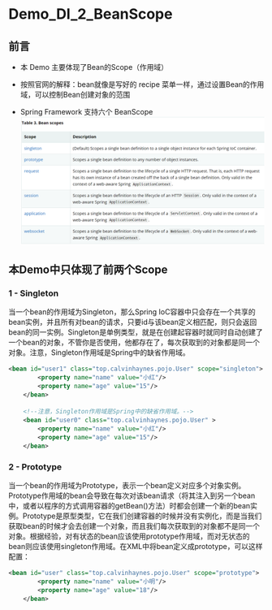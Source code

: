# Demo_DI_2_BeanScope

## 前言

- 本 Demo 主要体现了Bean的Scope（作用域）

- 按照官网的解释：bean就像是写好的 recipe 菜单一样，通过设置Bean的作用域，可以控制Bean创建对象的范围
- Spring Framework 支持六个 BeanScope
  ![BeanScope](https://raw.githubusercontent.com/CalvinHaynes/ImageHub/main/BlogImage/image.tvmxb96a8ow.png)

## 本Demo中只体现了前两个Scope

### 1 - Singleton
当一个bean的作用域为Singleton，那么Spring IoC容器中只会存在一个共享的bean实例，并且所有对bean的请求，只要id与该bean定义相匹配，则只会返回bean的同一实例。Singleton是单例类型，就是在创建起容器时就同时自动创建了一个bean的对象，不管你是否使用，他都存在了，每次获取到的对象都是同一个对象。注意，Singleton作用域是Spring中的缺省作用域。


```xml
<bean id="user1" class="top.calvinhaynes.pojo.User" scope="singleton">
        <property name="name" value="小红"/>
        <property name="age" value="15"/>
    </bean>

    <!--注意，Singleton作用域是Spring中的缺省作用域。-->
    <bean id="user0" class="top.calvinhaynes.pojo.User" >
        <property name="name" value="小红"/>
        <property name="age" value="15"/>
    </bean>
```

### 2 - Prototype
当一个bean的作用域为Prototype，表示一个bean定义对应多个对象实例。Prototype作用域的bean会导致在每次对该bean请求（将其注入到另一个bean中，或者以程序的方式调用容器的getBean()方法）时都会创建一个新的bean实例。Prototype是原型类型，它在我们创建容器的时候并没有实例化，而是当我们获取bean的时候才会去创建一个对象，而且我们每次获取到的对象都不是同一个对象。根据经验，对有状态的bean应该使用prototype作用域，而对无状态的bean则应该使用singleton作用域。在XML中将bean定义成prototype，可以这样配置：

```xml
<bean id="user" class="top.calvinhaynes.pojo.User" scope="prototype">
        <property name="name" value="小明"/>
        <property name="age" value="18"/>
    </bean>
```

